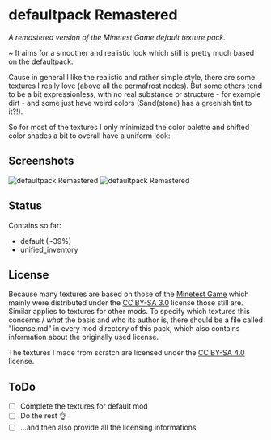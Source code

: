 # defaultpack Remastered

_A remastered version of the Minetest Game default texture pack._

 ~ It aims for a smoother and realistic look which still is pretty much based on the defaultpack.

Cause in general I like the realistic and rather simple style, there are some textures I really love (above all the permafrost nodes). But some others tend to be a bit expressionless, with no real substance or structure - for example dirt - and some just have weird colors (Sand(stone) has a greenish tint to it?!).

So for most of the textures I only minimized the color palette and shifted color shades a bit to overall have a uniform look:

## Screenshots

![defaultpack Remastered](screenshot.png) ![defaultpack Remastered](screenshot2.png)

## Status

Contains so far:

 - default (~39%)
 - unified_inventory

## License

Because many textures are based on those of the [Minetest Game](https://github.com/minetest/minetest) which mainly were distributed under the [CC BY-SA 3.0](https://creativecommons.org/licenses/by-sa/3.0/legalcode) license those still are. Similar applies to textures for other mods.
To specify which textures this concerns / _what_ the basis and who its author is, there should be a file called "license.md" in every mod directory of this pack, which also contains information about the originally used license.

The textures I made from scratch are licensed under the [CC BY-SA 4.0](https://creativecommons.org/licenses/by/4.0/legalcode) license.

## ToDo

- [ ] Complete the textures for default mod
- [ ] Do the rest 👌
- [ ] ...and then also provide all the licensing informations
